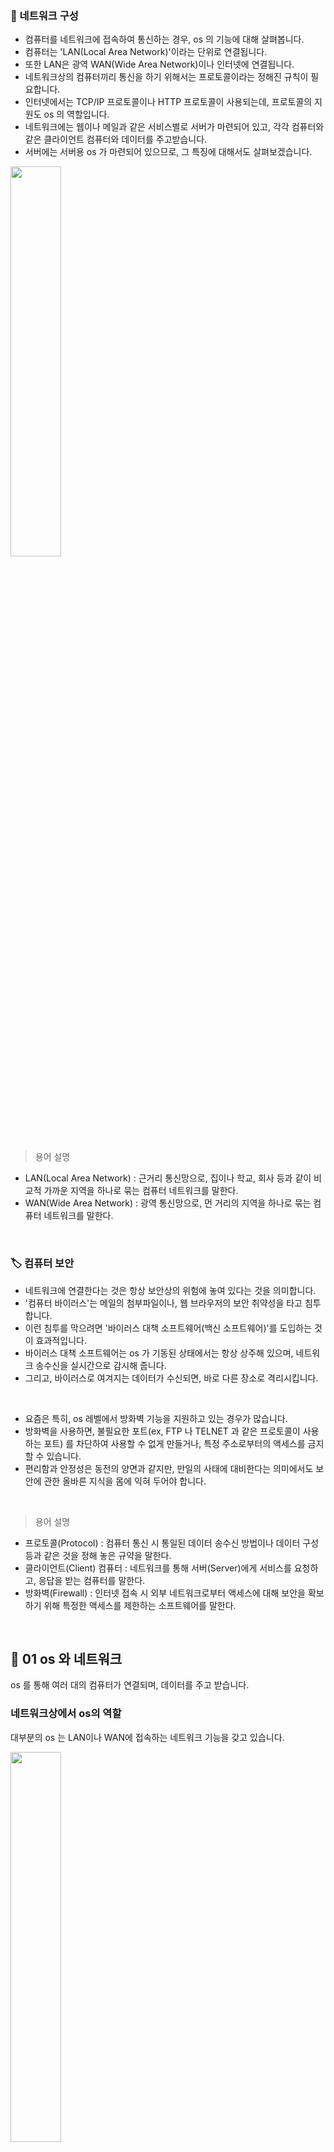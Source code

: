 ### 🔆 네트워크 구성
* 컴퓨터를 네트워크에 접속하여 통신하는 경우, os 의 기능에 대해 살펴봅니다.
* 컴퓨터는 'LAN(Local Area Network)'이라는 단위로 연결됩니다.
* 또한 LAN은 광역 WAN(Wide Area Network)이나 인터넷에 연결됩니다.
* 네트워크상의 컴퓨터끼리 통신을 하기 위해서는 프로토콜이라는 정해진 규칙이 필요합니다.
* 인터넷에서는 TCP/IP 프로토콜이나 HTTP 프로토콜이 사용되는데, 프로토콜의 지원도 os 의 역할입니다.
* 네트워크에는 웹이나 메일과 같은 서비스별로 서버가 마련되어 있고, 각각 컴퓨터와 같은 클라이언트 컴퓨터와 데이터를 주고받습니다.
* 서버에는 서버용 os 가 마련되어 있으므로, 그 특징에 대해서도 살펴보겠습니다.

<img src="https://user-images.githubusercontent.com/83942393/126740193-6c4faf43-91dc-49ea-8aef-e4d155238a87.jpg" width="40%" height="40%"></img></br>

> 용어 설명
* LAN(Local Area Network) : 근거리 통신망으로, 집이나 학교, 회사 등과 같이 비교적 가까운 지역을 하나로 묶는 컴퓨터 네트워크를 말한다.
* WAN(Wide Area Network) : 광역 통신망으로, 먼 거리의 지역을 하나로 묶는 컴퓨터 네트워크를 말한다.
</br>

### 🏷️ 컴퓨터 보안
* 네트워크에 연결한다는 것은 항상 보안상의 위험에 놓여 있다는 것을 의미합니다.
* '컴퓨터 바이러스'는 메일의 첨부파일이나, 웹 브라우저의 보안 취약성을 타고 침투합니다. 
* 이런 침투를 막으려면 '바이러스 대책 소프트웨어(백신 소프트웨어)'를 도입하는 것이 효과적입니다.
* 바이러스 대책 소프트웨어는 os 가 기동된 상태에서는 항상 상주해 있으며, 네트워크 송수신을 실시간으로 감시해 줍니다.
* 그리고, 바이러스로 여겨지는 데이터가 수신되면, 바로 다른 장소로 격리시킵니다.
</br>

* 요즘은 특히, os 레벨에서 방화벽 기능을 지원하고 있는 경우가 많습니다.
* 방화벽을 사용하면, 불필요한 포트(ex, FTP 나 TELNET 과 같은 프로토콜이 사용하는 포트) 를 차단하여 사용할 수 없게 만들거나, 특정 주소로부터의 액세스를 금지할 수 있습니다.
* 편리함과 안정성은 동전의 양면과 같지만, 만일의 사태에 대비한다는 의미에서도 보안에 관한 올바른 지식을 몸에 익혀 두어야 합니다.
</br>

> 용어 설명
* 프로토콜(Protocol) : 컴퓨터 통신 시 통일된 데이터 송수신 방법이나 데이터 구성 등과 같은 것을 정해 놓은 규약을 말한다.
* 클라이언트(Client) 컴퓨터 : 네트워크를 통해 서버(Server)에게 서비스를 요청하고, 응답을 받는 컴퓨터를 말한다.
* 방화벽(Firewall) : 인터넷 접속 시 외부 네트워크로부터 액세스에 대해 보안을 확보하기 위해 특정한 액세스를 제한하는 소프트웨어를 말한다.
</br>

## 💎 01 os 와 네트워크
os 를 통해 여러 대의 컴퓨터가 연결되며, 데이터를 주고 받습니다.    

### 네트워크상에서 os의 역할
대부분의 os 는 LAN이나 WAN에 접속하는 네트워크 기능을 갖고 있습니다.     

<img src="https://user-images.githubusercontent.com/83942393/126740798-63bd6f51-67e1-4807-90cf-d80f0249fe1f.jpg" width="40%" height="40%"></img></br>

### 프로토콜
컴퓨터끼리 통신을 할 때는 데이터 송수신 방법이나 데이터 구성 등이 양쪽 모두 통일 되어야 하기 때문에, 프로토콜이라는 공통된 약속에 따라 통신을 수행합니다.      
</br>

> TCP/IP 프로토콜
* TCP 는 데이터를 일정한 크기로 분할하고, IP는 TCP가 분할할 데이터에 송신처를 붙여서 네트워크로 보냅니다.
* OS가 TCP/IP(TCP와 IP) 프로토콜을 지원합니다.

<img src="https://user-images.githubusercontent.com/83942393/126740994-022929bb-09bc-4382-9525-88141b3cb30b.jpg" width="60%" height="60%"></img></br>
</br>

> HTTP 프로토콜
* 웹 브라우저로부터의 요청에 따라 HTML 파일이나 그림을 보내고 받습니다.
* 각 애플리케이션 레벨에서 지원합니다.    
![IMG_1193](https://user-images.githubusercontent.com/83942393/126741175-e3ffcbb8-8e69-4108-b47a-83e33323862e.jpg)
</br>
이 밖에 애플리케이션 레벨에서 지원되는 프로토콜에는 다음과 같은 것들이 있습니다.</br>
</br>

* FTP 프로토콜 : 컴퓨터끼리 파일을 전송합니다.
* Telnet 프로토콜 : 네트워크상의 컴퓨터에 접속하여 명령 입력으로 컴퓨터를 조작합니다.
* SMTP 프로토콜 : 메일을 전송합니다.
* POP3 프로토콜 : 메일 서버상의 메일 수신함으로부터 메일을 읽어들입니다.</br>
</br>

## 💎 02 서버

### 서버
* 서버는 사용자의 요청에 따라 서비스를 제공하는 컴퓨터입니다.
* 일반 PC에 서버 기능을 가지게 하는 것도 가능하지만, 보통 서버 os 를 사용합니다.

<img src="https://user-images.githubusercontent.com/83942393/126742168-ac2b37f9-c737-40e5-ae1d-100c1c6484a5.jpg" width="60%" height="60%"></img></br>
</br>

### 대표적인 서버
* 서버 os 에 소프트웨어를 설치하면, 컴퓨터를 특정 서버로 만들 수 있습니다.
* 서버에는 다음과 같은 것이 있습니다.
</br>

> 웹 서버
* 웹 정보의 발신을 목적으로 한 서버입니다.
* HTML 문서나 그림, 음성, 동영상 등의 정보를 저장해 두고, 웹 브라우저로부터 요청이 있을 때 필요한 정보를 송신합니다.

<img src="https://user-images.githubusercontent.com/83942393/126742364-f1d884af-fdc6-4f84-8699-3c17cf7ea62c.jpg" width="60%" height="60%"></img></br>

> 데이터베이스 서버
* 데이터베이스 관리를 전문으로 하는 서버입니다.
* 데이터베이스는 사용자나 다른 서버로부터 명령을 처리하여 결과를 반환합니다.

<img src="https://user-images.githubusercontent.com/83942393/126742493-6ae63e68-8f51-4deb-add0-fbd7c6ed311f.jpg" width="60%" height="60%"></img></br>
</br>

이 밖에도 다음과 같은 것이 있습니다.    
| 파일 서버 | 네트워크상에서 파일을 공유하기 위한 서버 |
|:----------|:----------|
| 프린터 서버 | 네트워크상의 프린터를 관리하고 있는 서버 |
| DNS 서버 | 도메인명(cyber.co.kr 등)과 IP 주소의 변환을 수행하는 서버로, 사용자가 URL을 지정하면, 도메인명이 IP주소로 변환된 후, IP 주소에 의한 통신을 수행한다. |
| FTP 서버 | 네트워크상에서 파일을 송수신을 수행하는 서버로, 대량의 파일을 전송할 때 이용하는 경우가 많으며, FTP 프로토콜을 사용한다. |
| 메일 서버 | 메일을 전송하기 위한 서버로, SMTP 프로토콜을 사용한다. |
| DHCP 서버 | 인터넷에 컴퓨터를 접속할 때, 비어 있는 IP 주소를 일시적으로 할당하는 서버 |
| 스트리밍 서버 | 영상이나 음성을 스트리밍(수신하면서 동시에 재생) 형식으로 배포하는 서버 |
</br>

## 💎 03 서버 OS
서버 os 의 종류와 역할에 대해 살펴봅시다.    

### 서버 OS
서버용 os 는 클라이언트 os(pc용 os) 에 비해 성능이 높으며, 클라이언트 os 에는 없는 다양한 관리 기능을 겸비하고 있습니다.    

<img src="https://user-images.githubusercontent.com/83942393/126743104-89f523eb-caa3-4fc8-85d0-a8374f091603.jpg" width="65%" height="65%"></img></br>

```
NOTE_ 정책(policy)은 컴퓨터의 액세스나 애플리케이션 이용에 관한 제한을 사용자별로 정한 것이에요.
```
</br>

대표적인 서버 os 에는 다음과 같은 것들이 있습니다.    

> Windows 계열
* windows server(microsoft)

> UNIX 계열
* Mac OS X Server(Apple)
* Solaris(오라클)
* HP-UX(HP)
* AIX(IBM)
  * Linux 계열
    * Red Hat Enterprise Linux(Red Hat)
    * CentOS
    * Fedora
  * BSD 계열
    * FreeBSD
    * NetBSD
</br>

```
NOTE_ 용도나 관리의 편리성, 비용 대비 성능에 따라 OS를 선택해요.
```
</br>

## 💎 04 네트워크 연결 구조
os 가 프로토콜을 어떻게 지원하고 있는지에 대해 자세히 살펴봅시다.    

### OSI 참조 모델
* OSI(Open System Interconnection)는 서로 다른 기종 간에 통신을 수행하기 위해 국제표준화기구(ISO)가 작성한 프로토콜의 국제 규격입니다.
* OS 는 트랜스포트층부터 데이터링크층까지를 지원합니다.
</br>

<img src="https://user-images.githubusercontent.com/83942393/126743656-1db9b737-33f6-441d-818b-6b16f92c0c88.jpg" width="60%" height="60%"></img></br>

```
NOTE_ TCP/IP 는 인터넷 통신에 사용돼요.
```
</br>

### 네트워크 액세스를 지원하는 프로그램
웹 브라우저와 같은 애플리케이션이 LAN이나 인터넷에 접속할 때는 OS 안에서 다음과 같은 프로그램이 작동합니다.    

<img src="https://user-images.githubusercontent.com/83942393/126744674-39017c8f-be8a-4aac-bbf8-267be2b64c1d.jpg" width="60%" height="60%"></img></br>
</br>

```
NOTE_ 네트워크 드라이버는 네트워크 기기를 제어하기 위한 프로그램이에요.
```
</br>

## 💎 05 네트워크 보안
외부 네트워크부터 안전성을 확보합니다.   

### 방화벽
* 방화벽(Firewall)이란, 인터넷 접속 시 외부 네트워크로부터의 액세스에 대해 보안을 확보하기 위해, 특정한 액세스를 제한하는 소프트웨어를 말합니다.
* 대부분의 os 에는 이 기능이 탑재되어 있습니다.    
<img src="https://user-images.githubusercontent.com/83942393/126745069-c2556c59-98f1-4401-b531-f82a9e5ca6a5.jpg" width="60%" height="60%"></img></br>

```
NOTE_ 규제를 엄격히 하면, 안전성은 보장되지만, 인터넷상에서 제공되는 서비스가 제한돼요.
```
</br>

> IP에 의한 차단

특정한 IP 주소의 액세스를 허가할지 거부할지에 대한 규칙을 정할 수 있습니다.

<img src="https://user-images.githubusercontent.com/83942393/126745246-97522829-ac8b-4f5f-b61a-ce14743ed0d9.jpg" width="60%" height="60%"></img></br>
</br>

> 포트에 의한 차단
* 컴퓨터가 통신할 때는 송신처(IP 주소)와 함께 호트 번호도 지정합니다.
* 포트 번호별로 다른 프로토콜이 사용되는데, 방화벽을 사용하면 특정 번호로부터 오는 액세스를 거부할 수도 있습니다.

<img src="https://user-images.githubusercontent.com/83942393/126745329-fc057a8e-8901-4c04-adda-52e48d06c2f2.jpg" width="60%" height="60%"></img></br>
</br>

대표적인 포트 번호는 다음과 같습니다.

| 포트번호 | 서버 기능 |
|:----------|:----------|
| 13 | 날짜 서비스 |
| 20, 21 | FTP 의 파일 전송 |
| 23 | Telnet 서비스 |
| 25 | SMTP(메일 전송) |
| 53 | DNS |
| 80 | HTTP(웹 서버에 접속) |
| 110 | POP3(메일 수신) |
| 443 | HTTPS(보안 서버에 접속) |
| 587 | 인증된 메일 송신 |
</br>

```
NOTE_ 비어 있는 포트를 통해 들어오는 부정 침투를 막는 데에는 포트 봉쇄가 효과적이에요.
```
</br>

### 인증에 의한 액세스 제한
OS에 로그인할 때 사용하는 계정(ID)과 비밀번호를 사용하여 인증되지 않은 액세스를 금지합니다.    

<img src="https://user-images.githubusercontent.com/83942393/126745616-ae824f19-cebd-4f88-8d76-2c6b05d34904.jpg" width="60%" height="60%"></img></br>

